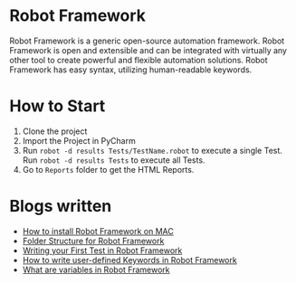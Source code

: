 # Robot Framework
Robot Framework is a generic open-source automation framework. Robot Framework is open and extensible and can be integrated with virtually any other tool to create powerful and flexible automation solutions. Robot Framework has easy syntax, utilizing human-readable keywords.

# How to Start
1. Clone the project
2. Import the Project in PyCharm
3. Run `robot -d results Tests/TestName.robot` to execute a single Test. Run `robot -d results Tests` to execute all Tests.
4. Go to `Reports` folder to get the HTML Reports.

# Blogs written
- [How to install Robot Framework on MAC](https://testersdock.com/robot-framework-install-mac/)
- [Folder Structure for Robot Framework](https://testersdock.com/folder-structure-robot-framework/)
- [Writing your First Test in Robot Framework](https://testersdock.com/first-test-robot-framework/)
- [How to write user-defined Keywords in Robot Framework](https://testersdock.com/user-defined-keywords-robot-framework/)
- [What are variables in Robot Framework](https://testersdock.com/variables-robot-framework/)